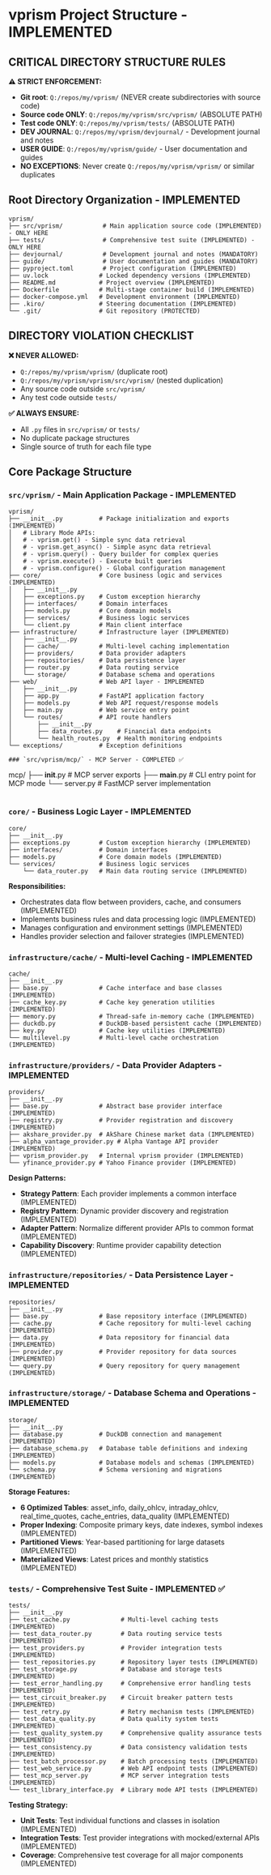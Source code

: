 # vprism Project Structure - IMPLEMENTED

## CRITICAL DIRECTORY STRUCTURE RULES

**⚠️ STRICT ENFORCEMENT:**
- **Git root**: `Q:/repos/my/vprism/` (NEVER create subdirectories with source code)
- **Source code ONLY**: `Q:/repos/my/vprism/src/vprism/` (ABSOLUTE PATH)
- **Test code ONLY**: `Q:/repos/my/vprism/tests/` (ABSOLUTE PATH)
- **DEV JOURNAL**: `Q:/repos/my/vprism/devjournal/` - Development journal and notes
- **USER GUIDE**: `Q:/repos/my/vprism/guide/` - User documentation and guides
- **NO EXCEPTIONS**: Never create `Q:/repos/my/vprism/vprism/` or similar duplicates

## Root Directory Organization - IMPLEMENTED

```
vprism/
├── src/vprism/           # Main application source code (IMPLEMENTED) - ONLY HERE
├── tests/                # Comprehensive test suite (IMPLEMENTED) - ONLY HERE
├── devjournal/           # Development journal and notes (MANDATORY)
├── guide/                # User documentation and guides (MANDATORY)
├── pyproject.toml        # Project configuration (IMPLEMENTED)
├── uv.lock              # Locked dependency versions (IMPLEMENTED)
├── README.md            # Project overview (IMPLEMENTED)
├── Dockerfile           # Multi-stage container build (IMPLEMENTED)
├── docker-compose.yml   # Development environment (IMPLEMENTED)
├── .kiro/               # Steering documentation (IMPLEMENTED)
└── .git/                # Git repository (PROTECTED)
```

## DIRECTORY VIOLATION CHECKLIST

**❌ NEVER ALLOWED:**
- `Q:/repos/my/vprism/vprism/` (duplicate root)
- `Q:/repos/my/vprism/vprism/src/vprism/` (nested duplication)
- Any source code outside `src/vprism/`
- Any test code outside `tests/`

**✅ ALWAYS ENSURE:**
- All `.py` files in `src/vprism/` or `tests/`
- No duplicate package structures
- Single source of truth for each file type

## Core Package Structure

### `src/vprism/` - Main Application Package - IMPLEMENTED
```
vprism/
├── __init__.py          # Package initialization and exports (IMPLEMENTED)
│   # Library Mode APIs:
│   # - vprism.get() - Simple sync data retrieval
│   # - vprism.get_async() - Simple async data retrieval
│   # - vprism.query() - Query builder for complex queries
│   # - vprism.execute() - Execute built queries
│   # - vprism.configure() - Global configuration management
├── core/                # Core business logic and services (IMPLEMENTED)
│   ├── __init__.py
│   ├── exceptions.py    # Custom exception hierarchy
│   ├── interfaces/      # Domain interfaces
│   ├── models.py        # Core domain models
│   ├── services/        # Business logic services
│   └── client.py        # Main client interface
├── infrastructure/      # Infrastructure layer (IMPLEMENTED)
│   ├── __init__.py
│   ├── cache/           # Multi-level caching implementation
│   ├── providers/       # Data provider adapters
│   ├── repositories/    # Data persistence layer
│   ├── router.py        # Data routing service
│   └── storage/         # Database schema and operations
├── web/                 # Web API layer - IMPLEMENTED
│   ├── __init__.py
│   ├── app.py           # FastAPI application factory
│   ├── models.py        # Web API request/response models
│   ├── main.py          # Web service entry point
│   └── routes/          # API route handlers
│       ├── __init__.py
│       ├── data_routes.py    # Financial data endpoints
│       └── health_routes.py  # Health monitoring endpoints
└── exceptions/          # Exception definitions

### `src/vprism/mcp/` - MCP Server - COMPLETED ✅
```
mcp/
├── __init__.py      # MCP server exports
├── __main__.py      # CLI entry point for MCP mode
└── server.py        # FastMCP server implementation
```
```

### `core/` - Business Logic Layer - IMPLEMENTED
```
core/
├── __init__.py
├── exceptions.py        # Custom exception hierarchy (IMPLEMENTED)
├── interfaces/          # Domain interfaces
├── models.py            # Core domain models (IMPLEMENTED)
└── services/            # Business logic services
    └── data_router.py   # Main data routing service (IMPLEMENTED)
```

**Responsibilities:**
- Orchestrates data flow between providers, cache, and consumers (IMPLEMENTED)
- Implements business rules and data processing logic (IMPLEMENTED)
- Manages configuration and environment settings (IMPLEMENTED)
- Handles provider selection and failover strategies (IMPLEMENTED)

### `infrastructure/cache/` - Multi-level Caching - IMPLEMENTED
```
cache/
├── __init__.py
├── base.py              # Cache interface and base classes (IMPLEMENTED)
├── cache_key.py         # Cache key generation utilities (IMPLEMENTED)
├── memory.py            # Thread-safe in-memory cache (IMPLEMENTED)
├── duckdb.py            # DuckDB-based persistent cache (IMPLEMENTED)
├── key.py               # Cache key utilities (IMPLEMENTED)
└── multilevel.py        # Multi-level cache orchestration (IMPLEMENTED)
```

### `infrastructure/providers/` - Data Provider Adapters - IMPLEMENTED
```
providers/
├── __init__.py
├── base.py              # Abstract base provider interface (IMPLEMENTED)
├── registry.py          # Provider registration and discovery (IMPLEMENTED)
├── akshare_provider.py  # AkShare Chinese market data (IMPLEMENTED)
├── alpha_vantage_provider.py # Alpha Vantage API provider (IMPLEMENTED)
├── vprism_provider.py   # Internal vprism provider (IMPLEMENTED)
└── yfinance_provider.py # Yahoo Finance provider (IMPLEMENTED)
```

**Design Patterns:**
- **Strategy Pattern**: Each provider implements a common interface (IMPLEMENTED)
- **Registry Pattern**: Dynamic provider discovery and registration (IMPLEMENTED)
- **Adapter Pattern**: Normalize different provider APIs to common format (IMPLEMENTED)
- **Capability Discovery**: Runtime provider capability detection (IMPLEMENTED)

### `infrastructure/repositories/` - Data Persistence Layer - IMPLEMENTED
```
repositories/
├── __init__.py
├── base.py              # Base repository interface (IMPLEMENTED)
├── cache.py             # Cache repository for multi-level caching (IMPLEMENTED)
├── data.py              # Data repository for financial data (IMPLEMENTED)
├── provider.py          # Provider repository for data sources (IMPLEMENTED)
└── query.py             # Query repository for query management (IMPLEMENTED)
```

### `infrastructure/storage/` - Database Schema and Operations - IMPLEMENTED
```
storage/
├── __init__.py
├── database.py          # DuckDB connection and management (IMPLEMENTED)
├── database_schema.py   # Database table definitions and indexing (IMPLEMENTED)
├── models.py            # Database models and schemas (IMPLEMENTED)
└── schema.py            # Schema versioning and migrations (IMPLEMENTED)
```

**Storage Features:**
- **6 Optimized Tables**: asset_info, daily_ohlcv, intraday_ohlcv, real_time_quotes, cache_entries, data_quality (IMPLEMENTED)
- **Proper Indexing**: Composite primary keys, date indexes, symbol indexes (IMPLEMENTED)
- **Partitioned Views**: Year-based partitioning for large datasets (IMPLEMENTED)
- **Materialized Views**: Latest prices and monthly statistics (IMPLEMENTED)

### `tests/` - Comprehensive Test Suite - IMPLEMENTED ✅
```
tests/
├── __init__.py
├── test_cache.py              # Multi-level caching tests (IMPLEMENTED)
├── test_data_router.py        # Data routing service tests (IMPLEMENTED)
├── test_providers.py          # Provider integration tests (IMPLEMENTED)
├── test_repositories.py       # Repository layer tests (IMPLEMENTED)
├── test_storage.py            # Database and storage tests (IMPLEMENTED)
├── test_error_handling.py     # Comprehensive error handling tests (IMPLEMENTED)
├── test_circuit_breaker.py    # Circuit breaker pattern tests (IMPLEMENTED)
├── test_retry.py              # Retry mechanism tests (IMPLEMENTED)
├── test_data_quality.py       # Data quality system tests (IMPLEMENTED)
├── test_quality_system.py     # Comprehensive quality assurance tests (IMPLEMENTED)
├── test_consistency.py        # Data consistency validation tests (IMPLEMENTED)
├── test_batch_processor.py    # Batch processing tests (IMPLEMENTED)
├── test_web_service.py        # Web API endpoint tests (IMPLEMENTED)
├── test_mcp_server.py         # MCP server integration tests (IMPLEMENTED)
└── test_library_interface.py  # Library mode API tests (IMPLEMENTED)
```

**Testing Strategy:**
- **Unit Tests**: Test individual functions and classes in isolation (IMPLEMENTED)
- **Integration Tests**: Test provider integrations with mocked/external APIs (IMPLEMENTED)
- **Coverage**: Comprehensive test coverage for all major components (IMPLEMENTED)

